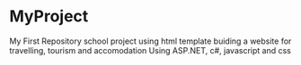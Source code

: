 # MyProject
My First Repository
school project using html template
buiding a website for travelling, tourism and accomodation
Using ASP.NET, c#, javascript and css
